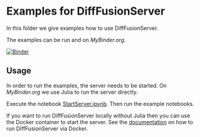 # Examples for DiffFusionServer

In this folder we give examples how to use DiffFusionServer.

The examples can be run and on *MyBinder.org*.

[![Binder](https://mybinder.org/badge_logo.svg)](https://mybinder.org/v2/gh/frame-consulting/DiffFusionServer.jl/v0.0.7?labpath=examples)

## Usage

In order to run the examples, the server needs to be started. On *MyBinder.org* we use Julia to run the server directly.

Execute the notebook [StartServer.ipynb](./StartServer.ipynb). Then run the example notebooks.

If you want to run DiffFusionServer locally without Julia then you can use the Docker container to start the server. See the [documentation](https://frame-consulting.github.io/DiffFusionServer.jl) on how to run DiffFusionServer via Docker.
